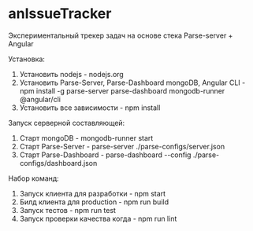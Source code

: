 # anIssueTracker
Экспериментальный трекер задач на основе стека Parse-server + Angular

Установка:
1. Установить nodejs - nodejs.org
2. Установить Parse-Server, Parse-Dashboard mongoDB, Angular CLI - npm install -g parse-server parse-dashboard mongodb-runner @angular/cli
3. Установить все зависимости - npm install

Запуск серверной составляющей:
1. Старт mongoDB - mongodb-runner start
2. Старт Parse-Server - parse-server ./parse-configs/server.json
3. Старт Parse-Dashboard - parse-dashboard --config ./parse-configs/dashboard.json

Набор команд:
1. Запуск клиента для разработки - npm start
2. Билд клиента для production - npm run build
3. Запуск тестов - npm run test
4. Запуск проверки качества когда - npm run lint
